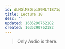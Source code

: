 ```yaml
---
id: dLMGlM8O5pi89MLT1B71q
title: Lecture 18
desc: ''
updated: 1636290762182
created: 1636290762182
---
```



> Only Audio is there.
